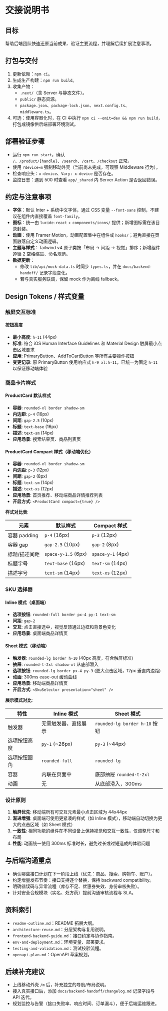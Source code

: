# 交接说明书

## 目标

帮助后端团队快速还原当前成果、验证主要流程，并理解后续扩展注意事项。

## 打包与交付

1. 更新依赖：`npm ci`。
2. 生成生产构建：`npm run build`。
3. 收集产物：
   - `.next/`（含 Server 与静态文件）。
   - `public/` 静态资源。
   - `package.json`、`package-lock.json`、`next.config.ts`、`middleware.ts`。
4. 可选：使用容器化时，在 CI 中执行 `npm ci --omit=dev && npm run build`，打包成镜像供后端部署环境测试。

## 部署验证步骤

- 运行 `npm run start`，确认 `/`、`/product/[handle]`、`/search`、`/cart`、`/checkout` 正常。
- 使用 `?device=m` 强制移动外壳（当前尚未完成，可观察 Middleware 行为）。
- 检查响应头：`x-device`、`Vary: x-device` 是否存在。
- 监控日志：遇到 500 时查看 `app/_shared` 内 Server Action 是否返回错误。

## 约定与注意事项

- **字体**：默认 Inter + 系统中文字体，通过 CSS 变量 `--font-sans` 控制，不建议在组件内直接覆盖 `font-family`。
- **图标**：统一由 `lucide-react` + `components/icons/` 提供；新增图标需在该目录封装。
- **动画**：使用 Framer Motion，动画配置集中在组件或 `hooks/`；避免直接在页面散落自定义动画逻辑。
- **主题与样式**：Tailwind v4 原子类按「布局 → 间距 → 视觉」排序；新增组件遵循 2 空格缩进、命名规范。
- **数据更新**：
  - 修改 `lib/api/mock-data.ts` 时同步 `types.ts`，并在 `docs/backend-handoff/` 记录字段变化。
  - 若与真实服务联调，保留 mock 作为离线 fallback。

## Design Tokens / 样式变量

### 触屏交互标准

#### 按钮高度

- **最小高度**: `h-11` (44px)
- **标准**: 符合 iOS Human Interface Guidelines 和 Material Design 触屏最小点击区域要求
- **应用**: PrimaryButton、AddToCartButton 等所有主要操作按钮
- **变更记录**: 原 PrimaryButton 使用响应式 `h-9 xl:h-11`，已统一为固定 `h-11` 以保证移动端体验

### 商品卡片样式

#### ProductCard 默认样式

- **容器**: `rounded-xl border shadow-sm`
- **内边距**: `p-4` (16px)
- **间距**: `gap-2.5` (10px)
- **标题**: `text-base` (16px)
- **描述**: `text-sm` (14px)
- **应用场景**: 搜索结果页、商品列表页

#### ProductCard Compact 样式（移动端优化）

- **容器**: `rounded-xl border shadow-sm`
- **内边距**: `p-3` (12px)
- **间距**: `gap-2` (8px)
- **标题**: `text-sm` (14px)
- **描述**: `text-xs` (12px)
- **应用场景**: 首页推荐、移动端商品详情推荐列表
- **开启方式**: `<ProductCard compact={true} />`

**样式对比表**:

| 元素          | 默认样式            | Compact 样式      |
| ------------- | ------------------- | ----------------- |
| 容器 padding  | `p-4` (16px)        | `p-3` (12px)      |
| 容器 gap      | `gap-2.5` (10px)    | `gap-2` (8px)     |
| 标题/描述间距 | `space-y-1.5` (6px) | `space-y-1` (4px) |
| 标题字号      | `text-base` (16px)  | `text-sm` (14px)  |
| 描述字号      | `text-sm` (14px)    | `text-xs` (12px)  |

### SKU 选择器

#### Inline 模式（桌面端）

- **选项按钮**: `rounded-full border px-4 py-1 text-sm`
- **间距**: `gap-2`
- **交互**: 点击直接选中，视觉反馈通过边框和背景色变化
- **应用场景**: 桌面端商品详情页

#### Sheet 模式（移动端）

- **触发器**: `rounded-lg border h-10` (40px 高度，符合触屏标准)
- **抽屉**: `rounded-t-2xl shadow-xl` 从底部滑入
- **选项按钮**: `rounded-lg border px-4 py-3` (更大点击区域，12px 垂直内边距)
- **动画**: 300ms ease-out 缓动曲线
- **应用场景**: 移动端商品详情页
- **开启方式**: `<SkuSelector presentation="sheet" />`

**展示模式对比**:

| 特性         | Inline 模式          | Sheet 模式                    |
| ------------ | -------------------- | ----------------------------- |
| 触发器       | 无需触发器，直接展示 | `rounded-lg border h-10` 按钮 |
| 选项按钮高度 | `py-1` (~26px)       | `py-3` (~44px)                |
| 选项按钮圆角 | `rounded-full`       | `rounded-lg`                  |
| 容器         | 内联在页面中         | 底部抽屉 `rounded-t-2xl`      |
| 动画         | 无                   | 从底部滑入，300ms             |

### 设计原则

1. **触屏优先**: 移动端所有可交互元素最小点击区域为 44x44px
2. **渐进增强**: 桌面端可使用更紧凑的样式（如 Inline 模式），移动端自动切换为更大的点击区域（如 Sheet 模式）
3. **一致性**: 相同功能的组件在不同设备上保持视觉和交互一致性，仅调整尺寸和布局
4. **性能**: 动画统一使用 300ms 标准时长，避免过长或过短造成的体验问题

## 与后端沟通重点

- 确认哪些接口计划在下一阶段上线（优先：商品、搜索、购物车、账户）。
- 约定增量发布节奏：接口支持逐个替换，保持 backward compatibility。
- 明确错误码与异常流程（库存不足、优惠券失效、身份审核失败）。
- 针对安全合规模块（实名、处方药）提前沟通审核流程与 SLA。

## 资料索引

- `readme-outline.md`：README 拓展大纲。
- `architecture-reuse.md`：分层架构与复用说明。
- `frontend-backend-guide.md`：接口约定与协作指南。
- `env-and-deployment.md`：环境变量、部署要求。
- `testing-and-validation.md`：测试校验流程。
- `openapi-plan.md`：OpenAPI 草案规划。

## 后续补充建议

- 上线移动外壳 `/m` 后，补充独立的导航/布局说明。
- 接入真实接口后，添加 `docs/backend-handoff/changelog.md` 记录字段与 API 迭代。
- 规划监控与告警（接口失败率、响应时间、订单漏斗），便于后端运维跟进。
